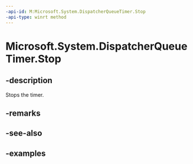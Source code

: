 ```yaml
---
-api-id: M:Microsoft.System.DispatcherQueueTimer.Stop
-api-type: winrt method
---
```


<!-- Method syntax.
public void DispatcherQueueTimer.Stop()
-->

# Microsoft.System.DispatcherQueueTimer.Stop

## -description
Stops the timer.

## -remarks

## -see-also

## -examples
